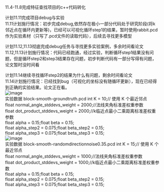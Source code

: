 11.4-11.8完成特征查找项目的c++代码转化  

计划11.11完成项目debug与实验  
11.11计划施行情况：初步完成debug,依然存在极小一部分代码处于研究阶段(将k邻近点在循环内更新等)，已经可以可视化循环step1的结果，暂时使用rabbit.pcd作为实验素材（只写了.pcd文件的读取代码），后续去寻找更多模型  

计划11.12,11.13彻底完成debug任务与寻找更多实验案例，多余时间看论文  
11.12,11.13计划施行情况：代码已经跑通，经过实验，判断循环step1结果没有问题，但是循环step2和step3结果存在问题，初步判断代码有一部分写得有问题，论文暂时没时间看  

计划11.14继续寻找循环step2的结果为什么有问题，剩余时间看论文  
11.14计划施行情况：已经找到bug（可视化的坐标没有随循环更新），现在已经得到正确的实验结果。论文正在看。  
![image](https://github.com/user-attachments/assets/e3d76067-7b68-41ba-b1a0-582e5a84c0ce)  
实验数据 block-smooth-groundtruth.pcd      int  K = 10;// 使用 K 个最近邻点  
float normal_angle_stddevs_weight = 2000;//法线夹角标准差权重参数  
float dot_product_stddevs_weight = 2000;//k临近点最小二乘距离标准差权重参数  
float alpha = 0.15;float beta = 0.15;  
float alpha_step2 = 0.075;float beta_step2 = 0.15;  
float alpha_step3 = 0.075;float beta_step3 = 0.15;  
![image](https://github.com/user-attachments/assets/b0a11c76-8bf7-48e6-ba5e-1d21a18da2ab)  
实验数据 block-smooth-randomdirectionnoise0.35.pcd      int  K = 15;// 使用 K 个最近邻点  
float normal_angle_stddevs_weight = 1000;//法线夹角标准差权重参数  
float dot_product_stddevs_weight = 1000;//k临近点最小二乘距离标准差权重参数  
float alpha = 0.15;float beta = 0.15;  
float alpha_step2 = 0.075;float beta_step2 = 0.15;  
float alpha_step3 = 0.075;float beta_step3 = 0.15;  

